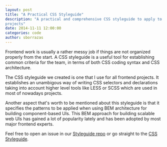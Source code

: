 ```yaml
---
layout: post
title: "A Practical CSS Styleguide"
description: "A practical and comprehensive CSS styleguide to apply to frontend
projects"
date: 2014-11-11 12:00:00
categories: code
author: sborrazas
---
```

Frontend work is usually a rather messy job if things are not organized
properly from the start. A CSS styleguide is a useful tool for establishing 
common criteria for the team, in terms of both CSS coding syntax and CSS
architecture.

The CSS styleguide we created is one that I use for all frontend projects. It
establishes an unambigous way of writing CSS selectors and declarations taking
into account higher level tools like LESS or SCSS which are used in most of
nowadays projects.

Another aspect that's worth to be mentioned about this styleguide is that it
specifies the patterns to be applied when using BEM architecture for building
component-based UIs. This BEM approach for building scalable web UIs has gained 
a lot of popularity lately and has been adopted by most major frontend experts.

Feel free to open an issue in our [Styleguide
repo](https://github.com/citrusbyte/styleguides/) or go straight to the [CSS
Styleguide](https://github.com/citrusbyte/styleguides/tree/master/css).
